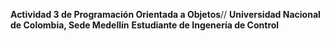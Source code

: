 **Actividad 3 de Programación Orientada a Objetos**//
**Universidad Nacional de Colombia, Sede Medellín**
**Estudiante de Ingenería de Control**
